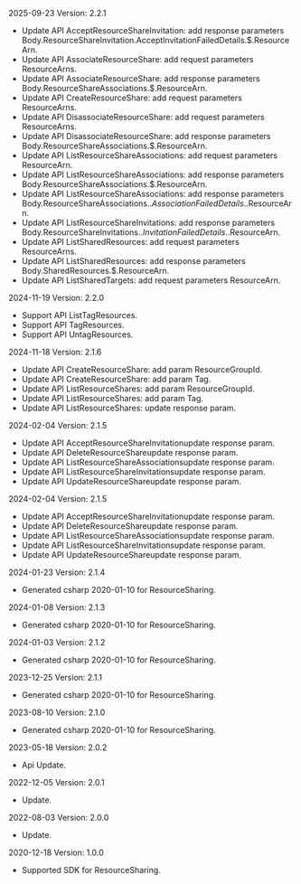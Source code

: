 2025-09-23 Version: 2.2.1
- Update API AcceptResourceShareInvitation: add response parameters Body.ResourceShareInvitation.AcceptInvitationFailedDetails.$.ResourceArn.
- Update API AssociateResourceShare: add request parameters ResourceArns.
- Update API AssociateResourceShare: add response parameters Body.ResourceShareAssociations.$.ResourceArn.
- Update API CreateResourceShare: add request parameters ResourceArns.
- Update API DisassociateResourceShare: add request parameters ResourceArns.
- Update API DisassociateResourceShare: add response parameters Body.ResourceShareAssociations.$.ResourceArn.
- Update API ListResourceShareAssociations: add request parameters ResourceArn.
- Update API ListResourceShareAssociations: add response parameters Body.ResourceShareAssociations.$.ResourceArn.
- Update API ListResourceShareAssociations: add response parameters Body.ResourceShareAssociations.$.AssociationFailedDetails.$.ResourceArn.
- Update API ListResourceShareInvitations: add response parameters Body.ResourceShareInvitations.$.InvitationFailedDetails.$.ResourceArn.
- Update API ListSharedResources: add request parameters ResourceArns.
- Update API ListSharedResources: add response parameters Body.SharedResources.$.ResourceArn.
- Update API ListSharedTargets: add request parameters ResourceArn.


2024-11-19 Version: 2.2.0
- Support API ListTagResources.
- Support API TagResources.
- Support API UntagResources.


2024-11-18 Version: 2.1.6
- Update API CreateResourceShare: add param ResourceGroupId.
- Update API CreateResourceShare: add param Tag.
- Update API ListResourceShares: add param ResourceGroupId.
- Update API ListResourceShares: add param Tag.
- Update API ListResourceShares: update response param.


2024-02-04 Version: 2.1.5
- Update API AcceptResourceShareInvitationupdate response param.
- Update API DeleteResourceShareupdate response param.
- Update API ListResourceShareAssociationsupdate response param.
- Update API ListResourceShareInvitationsupdate response param.
- Update API UpdateResourceShareupdate response param.


2024-02-04 Version: 2.1.5
- Update API AcceptResourceShareInvitationupdate response param.
- Update API DeleteResourceShareupdate response param.
- Update API ListResourceShareAssociationsupdate response param.
- Update API ListResourceShareInvitationsupdate response param.
- Update API UpdateResourceShareupdate response param.


2024-01-23 Version: 2.1.4
- Generated csharp 2020-01-10 for ResourceSharing.

2024-01-08 Version: 2.1.3
- Generated csharp 2020-01-10 for ResourceSharing.

2024-01-03 Version: 2.1.2
- Generated csharp 2020-01-10 for ResourceSharing.

2023-12-25 Version: 2.1.1
- Generated csharp 2020-01-10 for ResourceSharing.

2023-08-10 Version: 2.1.0
- Generated csharp 2020-01-10 for ResourceSharing.

2023-05-18 Version: 2.0.2
- Api Update.

2022-12-05 Version: 2.0.1
- Update.

2022-08-03 Version: 2.0.0
- Update.

2020-12-18 Version: 1.0.0
- Supported SDK for ResourceSharing.

